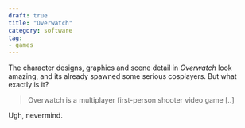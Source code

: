 ```yaml
---
draft: true
title: "Overwatch"
category: software
tag:
- games
---
```

The character designs, graphics and scene detail in *Overwatch* look amazing, and its already spawned some serious cosplayers. But what exactly is it?

> Overwatch is a multiplayer first-person shooter video game [..]

Ugh, nevermind.

